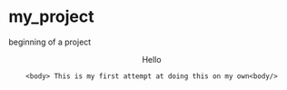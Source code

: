 # my_project
beginning of a project
<html>

<header> Hello <header/>

    <body> This is my first attempt at doing this on my own<body/>
<html/>